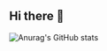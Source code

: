 ## Hi there 👋
![Anurag's GitHub stats](https://github-readme-stats.vercel.app/api?username=Urasajoshua&show_icons=true&theme=transparent)

<!--
**Urasajoshua/Urasajoshua** is a ✨ _special_ ✨ repository because its `README.md` (this file) appears on your GitHub profile.

Here are some ideas to get you started:

- 🔭 I’m currently working on ...
- 🌱 I’m currently learning ...
- 👯 I’m looking to collaborate on ...
- 🤔 I’m looking for help with ...
- 💬 Ask me about ...
- 📫 How to reach me: ...
- 😄 Pronouns: ...
- ⚡ Fun fact: ...
-->
